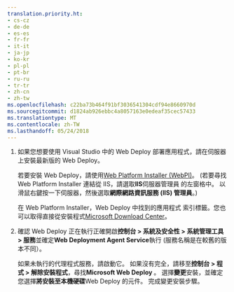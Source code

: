 ```yaml
---
translation.priority.ht:
- cs-cz
- de-de
- es-es
- fr-fr
- it-it
- ja-jp
- ko-kr
- pl-pl
- pt-br
- ru-ru
- tr-tr
- zh-cn
- zh-tw
ms.openlocfilehash: c22ba73b464f91bf3036541304cdf94e8660970d
ms.sourcegitcommit: d1824ab926ebbc4a8057163e0edeaf35cec57433
ms.translationtype: MT
ms.contentlocale: zh-TW
ms.lasthandoff: 05/24/2018
---
```

1. 如果您想要使用 Visual Studio 中的 Web Deploy 部署應用程式，請在伺服器上安裝最新版的 Web Deploy。

    若要安裝 Web Deploy，請使用[Web Platform Installer (WebPI)](https://www.microsoft.com/web/downloads/platform.aspx)。 (若要尋找 Web Platform Installer 連結從 IIS，請選取**IIS**伺服器管理員 的左窗格中。 以滑鼠右鍵按一下伺服器，然後選取**網際網路資訊服務 (IIS) 管理員**。)

    在 Web Platform Installer，Web Deploy 中找到的應用程式 索引標籤。您也可以取得直接從安裝程式[Microsoft Download Center](https://www.microsoft.com/search/result.aspx?q=webdeploy&form=dlc)。 

2. 確認 Web Deploy 正在執行正確開啟**控制台 > 系統及安全性 > 系統管理工具 > 服務**並確定**Web Deployment Agent Service**執行 (服務名稱是在較舊的版本不同）。

    如果未執行的代理程式服務，請啟動它。 如果沒有完全，請移至**控制台 > 程式 > 解除安裝程式**，尋找**Microsoft Web Deploy <version>** 。 選擇**變更**安裝，並確定您選擇**將安裝至本機硬碟**Web Deploy 的元件。 完成變更安裝步驟。